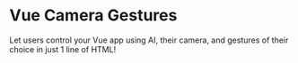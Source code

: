 # Vue Camera Gestures
Let users control your Vue app using AI, their camera, and gestures of their choice in just 1 line of HTML!
